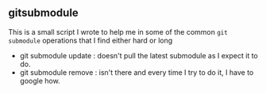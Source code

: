 gitsubmodule
------------
This is a small script I wrote to help me in some of the common `git submodule` operations that I find either hard or long
* git submodule update : doesn't pull the latest submodule as I expect it to do.
* git submodule remove : isn't there and every time I try to do it, I have to google how.
